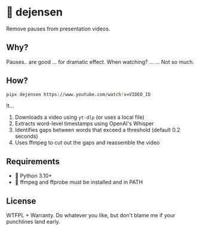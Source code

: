 # 🧥 dejensen

Remove pauses from presentation videos.

## Why?

Pauses.. are good ... for dramatic effect. When watching? ...
... Not so much.

## How?

```bash
pipx dejensen https://www.youtube.com/watch?v=VIDEO_ID
```

It...

1. Downloads a video using `yt-dlp` (or uses a local file)
2. Extracts word-level timestamps using OpenAI's Whisper
3. Identifies gaps between words that exceed a threshold (default 0.2 seconds)
4. Uses ffmpeg to cut out the gaps and reassemble the video

## Requirements

- 🐍 Python 3.10+
- 📼 ffmpeg and ffprobe must be installed and in PATH

## License

WTFPL + Warranty. Do whatever you like, but don't blame me if your punchlines
land early.
